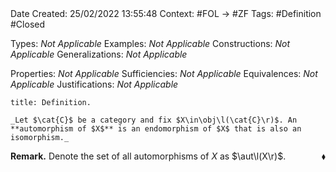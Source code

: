 <br />
<br />

Date Created: 25/02/2022 13:55:48
Context: #FOL $\to$ #ZF
Tags: #Definition #Closed 

Types: _Not Applicable_
Examples: _Not Applicable_
Constructions: _Not Applicable_
Generalizations: _Not Applicable_

Properties: _Not Applicable_
Sufficiencies: _Not Applicable_
Equivalences: _Not Applicable_
Justifications: _Not Applicable_

``` ad-Definition
title: Definition.

_Let $\cat{C}$ be a category and fix $X\in\obj\l(\cat{C}\r)$. An **automorphism of $X$** is an endomorphism of $X$ that is also an isomorphism._

```

**Remark.** Denote the set of all automorphisms of $X$ as $\aut\l(X\r)$.<span style="float:right;">$\blacklozenge$</span>
